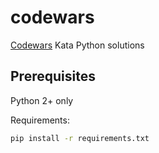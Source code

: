 # codewars

[Codewars](http://www.codewars.com/) Kata Python solutions

## Prerequisites

Python 2+ only

Requirements:
```bash
pip install -r requirements.txt
```
